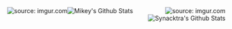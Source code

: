 

<img src="https://readme-typing-svg.herokuapp.com?font=IBM+Plex+Mono&color=%23C4B9F8&size=35&center=true&multiline=true&width=1000&height=150&lines=Hey+there🤞%2C+I+am+Mikey;Hacker+.+Developer+.+Learner" alt="Mikey's Github Stats" />

<img src="https://i.imgur.com/hYjV5kS.gif#left" title="source: imgur.com" />


<img src="https://i.imgur.com/hYjV5kS.gif#right" title="source: imgur.com" />

<img src="https://github-readme-stats.vercel.app/api?username=synacktraa&amp;show_icons=true&amp;theme=chartreuse-dark#center" alt="Synacktra's Github Stats" />


<style>

img[src*='#left'] {
    float: left;
}

img[src*='#right'] {
    float: right;
}
    
img[src*='#center'] {
    float: right;
}
</style>